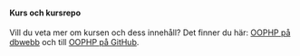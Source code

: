 #### Kurs och kursrepo

Vill du veta mer om kursen och dess innehåll? Det finner du här: [OOPHP på dbwebb](https://dbwebb.se/kurser/oophp-v5) och till [OOPHP på GitHub](https://github.com/dbwebb-se/oophp).
